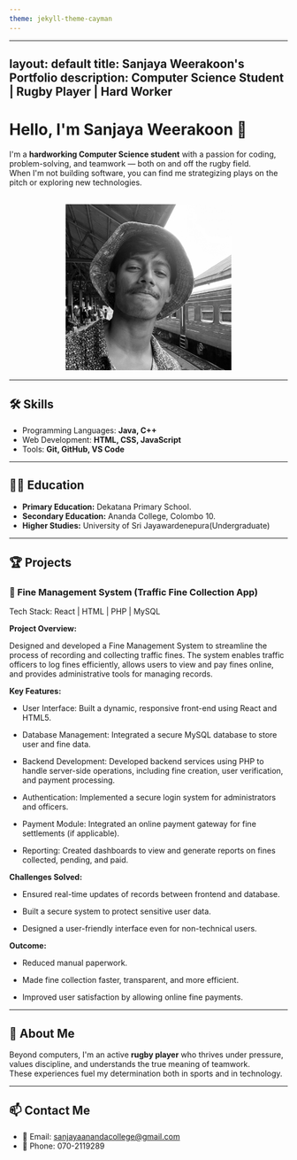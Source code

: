 ```yaml
---
theme: jekyll-theme-cayman
---
```


---
layout: default
title: Sanjaya Weerakoon's Portfolio
description: Computer Science Student | Rugby Player | Hard Worker
---

# Hello, I'm Sanjaya Weerakoon 👋

I'm a **hardworking Computer Science student** with a passion for coding, problem-solving, and teamwork — both on and off the rugby field.  
When I'm not building software, you can find me strategizing plays on the pitch or exploring new technologies.<br><br>
<center><img src = "me.jpg" width="300px" height ="300px"></center>

---

## 🛠️ Skills
- Programming Languages: **Java, C++**
- Web Development: **HTML, CSS, JavaScript**
- Tools: **Git, GitHub, VS Code**

---

## 🧑‍🎓 Education

- **Primary Education:** Dekatana Primary School.
- **Secondary Education:** Ananda College, Colombo 10.
- **Higher Studies:** University of Sri Jayawardenepura(Undergraduate)

---

## 🏆 Projects

### 🚦 Fine Management System (Traffic Fine Collection App)

Tech Stack: React | HTML | PHP | MySQL

**Project Overview:**

Designed and developed a Fine Management System to streamline the process of recording and collecting traffic fines. The system enables traffic officers to log fines efficiently, allows users to view and pay fines online, and provides administrative tools for managing records.

**Key Features:**

- User Interface: Built a dynamic, responsive front-end using React and HTML5.

- Database Management: Integrated a secure MySQL database to store user and fine data.

- Backend Development: Developed backend services using PHP to handle server-side operations, including fine creation, user verification, and payment processing.

- Authentication: Implemented a secure login system for administrators and officers.

- Payment Module: Integrated an online payment gateway for fine settlements (if applicable).

- Reporting: Created dashboards to view and generate reports on fines collected, pending, and paid.

**Challenges Solved:**

- Ensured real-time updates of records between frontend and database.

- Built a secure system to protect sensitive user data.

- Designed a user-friendly interface even for non-technical users.

**Outcome:**

- Reduced manual paperwork.

- Made fine collection faster, transparent, and more efficient.

- Improved user satisfaction by allowing online fine payments.

---

## 🏉 About Me

Beyond computers, I'm an active **rugby player** who thrives under pressure, values discipline, and understands the true meaning of teamwork.  
These experiences fuel my determination both in sports and in technology.

---

## 📫 Contact Me
- 📧 Email: sanjayaanandacollege@gmail.com
- 📱 Phone: 070-2119289
